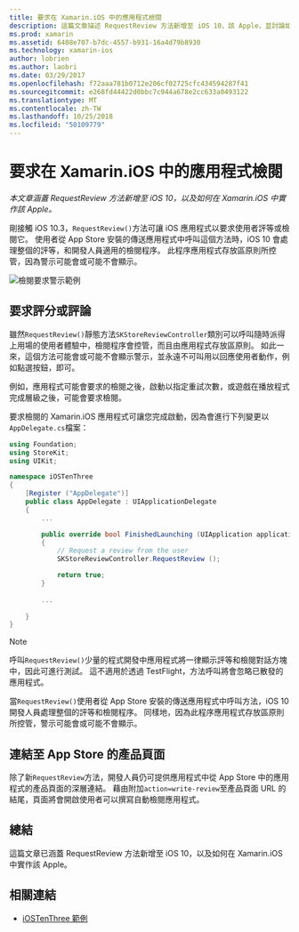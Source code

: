```yaml
---
title: 要求在 Xamarin.iOS 中的應用程式檢閱
description: 這篇文章描述 RequestReview 方法新增至 iOS 10，該 Apple，並討論如何在 Xamarin.iOS 中加以實作。
ms.prod: xamarin
ms.assetid: 6408e707-b7dc-4557-b931-16a4d79b8930
ms.technology: xamarin-ios
author: lobrien
ms.author: laobri
ms.date: 03/29/2017
ms.openlocfilehash: f72aaa781b0712e206cf02725cfc434594287f41
ms.sourcegitcommit: e268fd44422d0bbc7c944a678e2cc633a0493122
ms.translationtype: MT
ms.contentlocale: zh-TW
ms.lasthandoff: 10/25/2018
ms.locfileid: "50109779"
---
```

# <a name="request-app-review-in-xamarinios"></a>要求在 Xamarin.iOS 中的應用程式檢閱

_本文章涵蓋 RequestReview 方法新增至 iOS 10，以及如何在 Xamarin.iOS 中實作該 Apple。_

剛接觸 iOS 10.3，`RequestReview()`方法可讓 iOS 應用程式以要求使用者評等或檢閱它。 使用者從 App Store 安裝的傳送應用程式中呼叫這個方法時，iOS 10 會處理整個的評等，和開發人員適用的檢閱程序。 此程序應用程式存放區原則所控管，因為警示可能會或可能不會顯示。

![](request-app-review-images/review01.png "檢閱要求警示範例")

## <a name="requesting-a-rating-or-review"></a>要求評分或評論

雖然`RequestReview()`靜態方法`SKStoreReviewController`類別可以呼叫隨時派得上用場的使用者體驗中，檢閱程序會控管，而且由應用程式存放區原則。 如此一來，這個方法可能會或可能不會顯示警示，並永遠不可叫用以回應使用者動作，例如點選按鈕，即可。

例如，應用程式可能會要求的檢閱之後，啟動以指定重試次數，或遊戲在播放程式完成層級之後，可能會要求檢閱。

要求檢閱的 Xamarin.iOS 應用程式可讓您完成啟動，因為會進行下列變更以`AppDelegate.cs`檔案：

```csharp
using Foundation;
using StoreKit;
using UIKit;

namespace iOSTenThree
{
    [Register ("AppDelegate")]
    public class AppDelegate : UIApplicationDelegate
    {
        ...

        public override bool FinishedLaunching (UIApplication application, NSDictionary launchOptions)
        {
            // Request a review from the user
            SKStoreReviewController.RequestReview ();

            return true;
        }
        
        ...
        
    }
}
```

> [!NOTE]
> 呼叫`RequestReview()`少量的程式開發中應用程式將一律顯示評等和檢閱對話方塊中，因此可進行測試。 這不適用於透過 TestFlight，方法呼叫將會忽略已散發的應用程式。

當`RequestReview()`使用者從 App Store 安裝的傳送應用程式中呼叫方法，iOS 10 開發人員處理整個的評等和檢閱程序。 同樣地，因為此程序應用程式存放區原則所控管，警示可能會或可能不會顯示。

## <a name="linking-to-an-app-store-product-page"></a>連結至 App Store 的產品頁面 

除了新`RequestReview`方法，開發人員仍可提供應用程式中從 App Store 中的應用程式的產品頁面的深層連結。 藉由附加`action=write-review`至產品頁面 URL 的結尾，頁面將會開啟使用者可以撰寫自動檢閱應用程式。 

## <a name="summary"></a>總結

這篇文章已涵蓋 RequestReview 方法新增至 iOS 10，以及如何在 Xamarin.iOS 中實作該 Apple。



## <a name="related-links"></a>相關連結

- [iOSTenThree 範例](https://developer.xamarin.com/samples/ios/iOS10/iOSTenThree)
